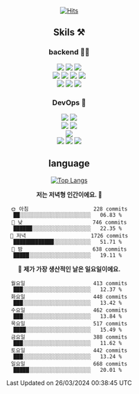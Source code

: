 <div align="center">

[![Hits](https://hits.seeyoufarm.com/api/count/incr/badge.svg?url=https%3A%2F%2Fgithub.com%2Fzxcv9203%2Fhit-counter&count_bg=%23FF7272&title_bg=%23324C2E&icon=codeigniter.svg&icon_color=%23DD5B5B&title=%EB%B0%A9%EB%AC%B8%EC%9E%90&edge_flat=false)](https://hits.seeyoufarm.com)
  
## Skils ⚒️
### backend 🧑‍💻
  
<img src="https://img.shields.io/badge/Java-FF6600?style=flat-square&logo=buymeacoffee&logoColor=white"/>
<img src="https://img.shields.io/badge/Go-0099FF?style=flat-square&logo=go&logoColor=white"/>
<img src="https://img.shields.io/badge/Kotlin-7F52FF?style=flat-square&logo=kotlin&logoColor=white"/>
  
  
<br />
  
<img src="https://img.shields.io/badge/Spring-339933?style=flat-square&logo=Spring&logoColor=white"/>
<img src="https://img.shields.io/badge/Spring Boot-339933?style=flat-square&logo=Spring Boot&logoColor=white"/>
<img src="https://img.shields.io/badge/Spring Security-339933?style=flat-square&logo=Spring Security&logoColor=white"/>
  
<img src="https://img.shields.io/badge/Spring Data JPA-339933?style=flat-square&logo=Hibernate&logoColor=white"/>

<br />
  
  <img src="https://img.shields.io/badge/mysql-0099FF?style=flat-square&logo=mysql&logoColor=white"/>
  <img src="https://img.shields.io/badge/mariadb-0099FF?style=flat-square&logo=mariadb&logoColor=white"/>
  <img src="https://img.shields.io/badge/mongoDB-47A248?style=flat-square&logo=mongodb&logoColor=white"/>
  
  
### DevOps 🚀
  
  <img src="https://img.shields.io/badge/docker-2496ED?style=flat-square&logo=docker&logoColor=white"/>
  <img src="https://img.shields.io/badge/kubernetes-326CE5?style=flat-square&logo=kubernetes&logoColor=white"/>
  
  <br />
  
  <img src="https://img.shields.io/badge/Github Actions-2088FF?style=flat-square&logo=githubactions&logoColor=white"/>
  <img src="https://img.shields.io/badge/Jenkins-D24939?style=flat-square&logo=jenkins&logoColor=white"/>
  
  
  <br />
  <img src="https://img.shields.io/badge/terraform-7B42BC?style=flat-square&logo=terraform&logoColor=white"/>
  
  <br />
  <img src="https://img.shields.io/badge/Amazon AWS-232F3E?style=flat-square&logo=Amazon AWS&logoColor=white"/>

  <img src="https://img.shields.io/badge/GCP-4285F4?style=flat-square&logo=googlecloud&logoColor=white"/>
  <img src="https://img.shields.io/badge/NCP-03C75A?style=flat-square&logo=naver&logoColor=white"/>
  
  
## language

[![Top Langs](https://github-readme-stats.vercel.app/api/top-langs/?username=zxcv9203&hide=html&exclude_repo=zxcv9203.github.io,golB&theme=grate-gatsby)](https://github.com/zxcv9203/github-readme-stats)
  
<!--START_SECTION:waka-->
**저는 저녁형 인간이에요. 🦉** 

```text
🌞 아침                     228 commits         ██░░░░░░░░░░░░░░░░░░░░░░░   06.83 % 
🌆 낮　                     746 commits         ██████░░░░░░░░░░░░░░░░░░░   22.35 % 
🌃 저녁                     1726 commits        █████████████░░░░░░░░░░░░   51.71 % 
🌙 밤　                     638 commits         █████░░░░░░░░░░░░░░░░░░░░   19.11 % 
```
📅 **제가 가장 생산적인 날은 일요일이에요.** 

```text
월요일                      413 commits         ███░░░░░░░░░░░░░░░░░░░░░░   12.37 % 
화요일                      448 commits         ███░░░░░░░░░░░░░░░░░░░░░░   13.42 % 
수요일                      462 commits         ███░░░░░░░░░░░░░░░░░░░░░░   13.84 % 
목요일                      517 commits         ████░░░░░░░░░░░░░░░░░░░░░   15.49 % 
금요일                      388 commits         ███░░░░░░░░░░░░░░░░░░░░░░   11.62 % 
토요일                      442 commits         ███░░░░░░░░░░░░░░░░░░░░░░   13.24 % 
일요일                      668 commits         █████░░░░░░░░░░░░░░░░░░░░   20.01 % 
```



 Last Updated on 26/03/2024 00:38:45 UTC
<!--END_SECTION:waka-->
  
</div>

